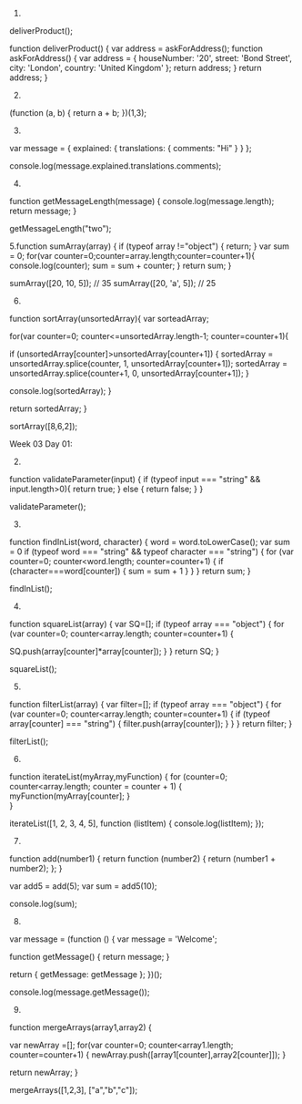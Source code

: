 1.
deliverProduct();

function deliverProduct() {
  var address = askForAddress();
  function askForAddress() {
    var address = {
      houseNumber: '20',
      street: 'Bond Street',
      city: 'London',
      country: 'United Kingdom'
    };
    return address;
  }
  return address;
}


2.
(function (a, b) {
  return a + b;
})(1,3);


3.
var message = {
  explained: {
  translations: {
  comments: "Hi"
    }
  }
};

console.log(message.explained.translations.comments);


4.
function getMessageLength(message) {
  console.log(message.length);
  return message;
}

getMessageLength("two");


5.function sumArray(array) {
  if (typeof array !="object") {
    return;
  }
  var sum = 0;
  for(var counter=0;counter=array.length;counter=counter+1){
  console.log(counter);
  sum = sum + counter;
  }
  return sum;
}


sumArray([20, 10, 5]); // 35
sumArray([20, 'a', 5]); // 25


6.
function sortArray(unsortedArray){
var sorteadArray;

for(var counter=0; counter<=unsortedArray.length-1; counter=counter+1){

if (unsortedArray[counter]>unsortedArray[counter+1]) {
sortedArray = unsortedArray.splice(counter, 1, unsortedArray[counter+1]);
sortedArray = unsortedArray.splice(counter+1, 0, unsortedArray[counter+1]);
}   

console.log(sortedArray);
}

return sortedArray;
}

sortArray([8,6,2]);



Week 03 Day 01:




2.
function validateParameter(input) {
if (typeof input === "string" && input.length>0){
return true;
} else {
return false; 
}
}

validateParameter();

3.
function findInList(word, character) {
word = word.toLowerCase();
var sum = 0
if (typeof word === "string" && typeof character === "string") {
for (var counter=0; counter<word.length; counter=counter+1) {
if (character===word[counter]) {
sum = sum + 1
}
}
}
return sum;
}

findInList();

4.
function squareList(array) {
var SQ=[];
if (typeof array === "object") {
for (var counter=0; counter<array.length; counter=counter+1) {

SQ.push(array[counter]*array[counter]);
}
}
return SQ;
}

squareList();

5.
function filterList(array) {
var filter=[];
if (typeof array === "object") {
for (var counter=0; counter<array.length; counter=counter+1) {
if (typeof array[counter] === "string") {
filter.push(array[counter]);
}
}
}
return filter;
}

filterList();

6.
function iterateList(myArray,myFunction) {
for (counter=0; counter<array.length; counter = counter + 1) {
myFunction(myArray[counter];
}                
}

iterateList([1, 2, 3, 4, 5], function (listItem) {
console.log(listItem);
});

7.
function add(number1) {
return function (number2) {
return (number1 + number2);
};
}

var add5 = add(5);
var sum = add5(10);

console.log(sum);

8.
var message = (function () {
var message = 'Welcome';

function getMessage() {
return message;
}

return {
getMessage: getMessage
};
})();

console.log(message.getMessage());


9.
function mergeArrays(array1,array2) {

var newArray =[];
for(var counter=0; counter<array1.length; counter=counter+1) {
newArray.push([array1[counter],array2[counter]]);
}

return newArray;
}


mergeArrays([1,2,3], ["a","b","c"]);


